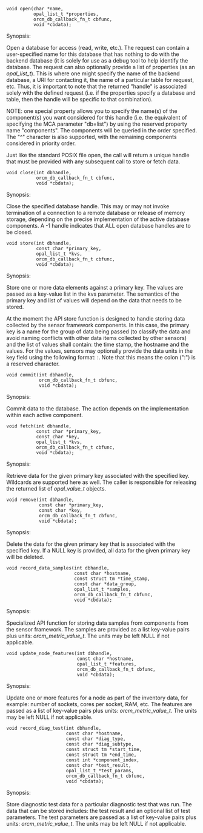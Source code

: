 ```
void open(char *name,
          opal_list_t *properties,
          orcm_db_callback_fn_t cbfunc,
          void *cbdata);
```

Synopsis:

Open a database for access (read, write, etc.). The request can contain a user-specified name for this database that has nothing to do with the backend database (it is solely for use as a debug tool to help identify the database. The request can also optionally provide a list of properties (as an _opal_list_t_).  This is where one might specify the name of the backend database, a URI for contacting it, the name of a particular table for request, etc. Thus, it is important to note that the returned "handle" is associated solely with the defined request (i.e. if the properties specify a database and table, then the handle will be specific to that combination).

NOTE: one special property allows you to specify the name(s) of the component(s) you want considered for this handle (i.e. the equivalent of specifying the MCA parameter "db=list") by using the reserved property name "components". The components will be queried in the order specified. The "^" character is also supported, with the remaining components considered in priority order.

Just like the standard POSIX file open, the call will return a unique handle that must be provided with any subsequent call to store or fetch data.

```
void close(int dbhandle,
           orcm_db_callback_fn_t cbfunc,
           void *cbdata);
```

Synopsis:

Close the specified database handle. This may or may not invoke termination of a connection to a remote database or release of memory storage, depending on the precise implementation of the active database components. A -1 handle indicates that ALL open database handles are to be closed.

```
void store(int dbhandle,
           const char *primary_key,
           opal_list_t *kvs,
           orcm_db_callback_fn_t cbfunc,
           void *cbdata);
```
Synopsis:

Store one or more data elements against a primary key.  The values are passed as a key-value list in the kvs parameter. The semantics of the primary key and list of values will depend on the data that needs to be stored.

At the moment the API store function is designed to handle storing data collected by the sensor framework components. In this case, the primary key is a name for the group of data being passed (to classify the data and avoid naming conflicts with other data items collected by other sensors) and the list of values shall contain: the time stamp, the hostname and the values. For the values, sensors may optionally provide the data units in the key field using the following format: <data item name>:<data units>.  Note that this means the colon (":") is a reserved character.

```
void commit(int dbhandle,
            orcm_db_callback_fn_t cbfunc,
            void *cbdata);
```

Synopsis:

Commit data to the database. The action depends on the implementation within each active component.

```
void fetch(int dbhandle,
           const char *primary_key,
           const char *key,
           opal_list_t *kvs,
           orcm_db_callback_fn_t cbfunc,
           void *cbdata);
```

Synopsis:

Retrieve data for the given primary key associated with the specified key. Wildcards are supported here as well. The caller is responsible for releasing the returned list of _opal_value_t_ objects.

```
void remove(int dbhandle,
            const char *primary_key,
            const char *key,
            orcm_db_callback_fn_t cbfunc,
            void *cbdata);
```

Synopsis:

Delete the data for the given primary key that is associated with the specified key. If a NULL key is provided, all data for the given primary key will be deleted.

```
void record_data_samples(int dbhandle,
                         const char *hostname,
                         const struct tm *time_stamp,
                         const char *data_group,
                         opal_list_t *samples,
                         orcm_db_callback_fn_t cbfunc,
                         void *cbdata);
```

Synopsis:

Specialized API function for storing data samples from components from the sensor framework.  The samples are provided as a list key-value pairs plus units: _orcm_metric_value_t_.   The units may be left NULL if not applicable.

```
void update_node_features(int dbhandle,
                          const char *hostname,
                          opal_list_t *features,
                          orcm_db_callback_fn_t cbfunc,
                          void *cbdata);
```

Synopsis:

Update one or more features for a node as part of the inventory data, for example: number of sockets, cores per socket, RAM, etc. The features are passed as a list of key-value pairs plus units: _orcm_metric_value_t_. The units may be left NULL if not applicable.

```
void record_diag_test(int dbhandle,
                      const char *hostname,
                      const char *diag_type,
                      const char *diag_subtype,
                      const struct tm *start_time,
                      const struct tm *end_time,
                      const int *component_index,
                      const char *test_result,
                      opal_list_t *test_params,
                      orcm_db_callback_fn_t cbfunc,
                      void *cbdata);
```

Synopsis:

Store diagnostic test data for a particular diagnostic test that was run.  The data that can be stored includes: the test result and an optional list of test parameters.  The test parameters are passed as a list of key-value pairs plus units: _orcm_metric_value_t_.  The units may be left NULL if not applicable.